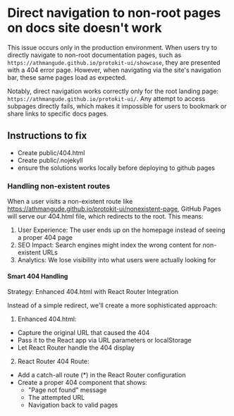 # Direct navigation to non-root pages on docs site doesn't work

This issue occurs only in the production environment. When users try to directly navigate to non-root documentation pages, such as `https://athmangude.github.io/protokit-ui/showcase`, they are presented with a 404 error page. However, when navigating via the site's navigation bar, these same pages load as expected.

Notably, direct navigation works correctly only for the root landing page: `https://athmangude.github.io/protokit-ui/`. Any attempt to access subpages directly fails, which makes it impossible for users to bookmark or share links to specific docs pages.


## Instructions to fix
- Create public/404.html
- Create public/.nojekyll
- ensure the solutions works locally before deploying to github pages

### Handling non-existent routes

When a user visits a non-existent route like https://athmangude.github.io/protokit-ui/nonexistent-page, GitHub Pages will serve our 404.html file, which redirects to the root. This means:
1. User Experience: The user ends up on the homepage instead of seeing a proper 404 page
2. SEO Impact: Search engines might index the wrong content for non-existent URLs
3. Analytics: We lose visibility into what users were actually looking for

#### Smart 404 Handling

Strategy: Enhanced 404.html with React Router Integration

Instead of a simple redirect, we'll create a more sophisticated approach:

1. Enhanced 404.html:

- Capture the original URL that caused the 404
- Pass it to the React app via URL parameters or localStorage
- Let React Router handle the 404 display

2. React Router 404 Route:
- Add a catch-all route (*) in the React Router configuration
- Create a proper 404 component that shows:
  - "Page not found" message
  - The attempted URL
  - Navigation back to valid pages